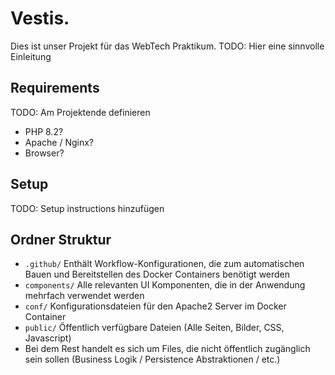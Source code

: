 # Vestis.

Dies ist unser Projekt für das WebTech Praktikum. TODO: Hier eine sinnvolle Einleitung


## Requirements

TODO: Am Projektende definieren
- PHP 8.2? 
- Apache / Nginx? 
- Browser?

## Setup

TODO: Setup instructions hinzufügen


## Ordner Struktur

- `.github/` Enthält Workflow-Konfigurationen, die zum automatischen Bauen und Bereitstellen des Docker Containers benötigt werden
- `components/` Alle relevanten UI Komponenten, die in der Anwendung mehrfach verwendet werden
- `conf/` Konfigurationsdateien für den Apache2 Server im Docker Container
- `public/` Öffentlich verfügbare Dateien (Alle Seiten, Bilder, CSS, Javascript)
- Bei dem Rest handelt es sich um Files, die nicht öffentlich zugänglich sein sollen (Business Logik / Persistence Abstraktionen / etc.)